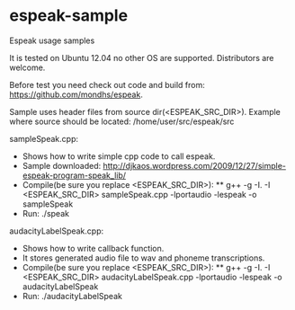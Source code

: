 espeak-sample
=============

Espeak usage samples 

It is tested on Ubuntu 12.04 no other OS are supported. Distributors are welcome.

Before test you need check out code and build from: https://github.com/mondhs/espeak.

Sample uses header files from source dir(<ESPEAK_SRC_DIR>). Example where source should be located: /home/user/src/espeak/src


sampleSpeak.cpp:
* Shows how to write simple cpp code to call espeak.
* Sample downloaded: http://djkaos.wordpress.com/2009/12/27/simple-espeak-program-speak_lib/
* Compile(be sure you replace  <ESPEAK_SRC_DIR>): 
** g++ -g -I.  -I <ESPEAK_SRC_DIR> sampleSpeak.cpp -lportaudio -lespeak -o sampleSpeak
* Run: ./speak

audacityLabelSpeak.cpp:
* Shows how to write callback function.
* It stores generated audio file to wav and phoneme transcriptions. 
* Compile(be sure you replace  <ESPEAK_SRC_DIR>): 
** g++ -g -I. -I <ESPEAK_SRC_DIR> audacityLabelSpeak.cpp -lportaudio -lespeak -o audacityLabelSpeak
* Run: ./audacityLabelSpeak
